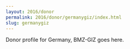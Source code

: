 ```yaml
---
layout: 2016/donor
permalink: 2016/donor/germanygiz/index.html
slug: germanygiz
---
```


Donor profile for Germany, BMZ-GIZ goes here.
